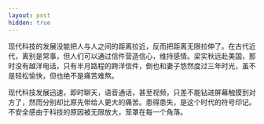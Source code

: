 ```yaml
---
layout: post
hidden: true
---
```

现代科技的发展没能把人与人之间的距离拉近，反而把距离无限拉伸了。在古代近代，离别是常事，但人们可以通过信件营造信心，维持感情。梁实秋远赴美国，那时没有越洋电话，只有半月路程的跨洋信件，倒也和妻子悠然度过三年时光，虽不是轻松愉快，但也绝不是痛苦难熬。

现代科技发展迅速，即时聊天，语音通话，甚至视频，只差不能钻进屏幕触摸到对方了，然而分别却比原先带给人更大的痛苦。患得患失，是这个时代的符号印记。不安全感由于科技的原因被无限放大，笼罩在每一个角落。